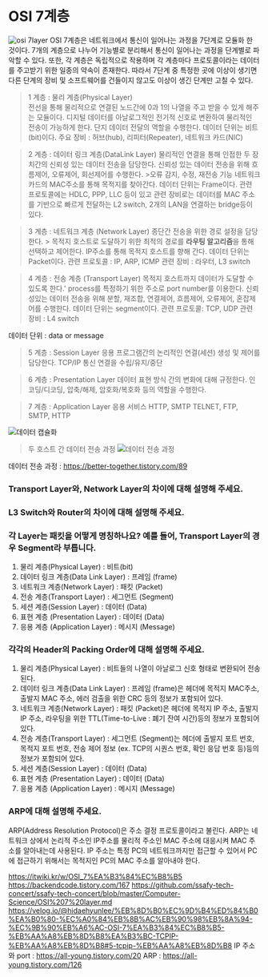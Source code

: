 # OSI 7계층  
![osi 7layer](https://github.com/kksshh0612/cs_study/assets/74577811/c18ddf0e-aca5-412d-914d-81a7f75360fa)
OSI 7계층은 네트워크에서 통신이 일어나는 과정을 7단계로 모듈화 한 것이다. 
7개의 계층으로 나누어 기능별로 분리해서 통신이 일어나는 과정을 단계별로 파악할 수 있다.
또한, 각 계층은 독립적으로 작용하며 각 계층마다 프로토콜이라는 데이터를 주고받기 위한 일종의 약속이 존재한다.
따라서 7단계 중 특정한 곳에 이상이 생기면 다른 단계의 장비 및 소프트웨어를 건들이지 않고도 이상이 생긴 단계만 고칠 수 있다.

> 1 계층 : 물리 계층(Physical Layer)  
전선을 통해 물리적으로 연결된 노드간에 0과 1의 나열을 주고 받을 수 있게 해주는 모듈이다.
디지털 데이터를 아날로그적인 전기적 신호로 변환하여 물리적인 전송이 가능하게 한다.
단지 데이터 전달의 역할을 수행한다.
데이터 단위는 비트(bit)이다.
주요 장비 : 허브(hub), 리피터(Repeater), 네트워크 카드(NIC)

> 2 계층 : 데이터 링크 계층(DataLink Layer)
물리적인 연결을 통해 인접한 두 장치간의 신뢰성 있는 데이터 전송을 담당한다. 
신뢰성 있는 데이터 전송을 위해 흐름제어, 오류제어, 회선제어를 수행한다. >오류 감지, 수정, 재전송 기능
네트워크 카드의 MAC주소를 통해 목적지를 찾아간다.
데이터 단위는 Frame이다.
관련 프로토콜에는 HDLC, PPP, LLC 등이 있고
관련 장비로는 데이터를 MAC 주소를 기반으로 빠르게 전달하는 L2 switch, 2개의 LAN을 연결하는 bridge등이 있다.

> 3 계층 : 네트워크 계층 (Network Layer)
종단간 전송을 위한 경로 설정을 담당한다. > 목적지 호스트로 도달하기 위한 최적의 경로를 **라우팅 알고리즘**을 통해 선택하고 제어한다.
IP주소를 통해 목적지 호스트를 향해 간다.
데이터 단위는 Packet이다.
관련 프로토콜 : IP, ARP, ICMP
관련 장비 : 라우터, L3 switch

> 4 계층 : 전송 계층 (Transport Layer)
목적지 호스트까지 데이터가 도달할 수 있도록 한다.'
process를 특정하기 위한 주소로 port number를 이용한다.
신뢰성있는 데이터 전송을 위해 분할, 재조합, 연결제어, 흐름제어, 오류제어, 혼잡제어를 수행한다.
데이터 단위는 segment이다.
관련 프로토콜: TCP, UDP
관련 장비 : L4 switch

데이터 단위  : data or message
> 5 계층 : Session Layer
응용 프로그램간의 논리적인 연결(세션) 생성 및 제어를 담당한다.
TCP/IP 통신 연결을 수립/유지/중단

> 6 계층 : Presentation Layer
데이터 표현 방식 간의 변화에 대해 규정한다.
인코딩/디코딩, 압축/해제, 암호화/복호화 등의 역할을 수행한다.

> 7 계층 : Application Layer
응용 서비스 HTTP, SMTP
TELNET, FTP, SMTP, HTTP


![데이터 캡슐화](https://github.com/kksshh0612/cs_study/assets/74577811/3c925fe5-53f6-4fee-9bb7-8a0d0f4fc247)


> 두 호스트 간 데이터 전송 과정
 ![데이터 전송 과정](https://github.com/kksshh0612/cs_study/assets/74577811/7eeca275-9c59-4459-b62d-0962491aba50)

데이터 전송 과정 : https://better-together.tistory.com/89


### Transport Layer와, Network Layer의 차이에 대해 설명해 주세요.

### L3 Switch와 Router의 차이에 대해 설명해 주세요.

### 각 Layer는 패킷을 어떻게 명칭하나요? 예를 들어, Transport Layer의 경우 Segment라 부릅니다.
1. 물리 계층(Physical Layer) : 비트(bit)
2. 데이터 링크 계층(Data Link Layer) : 프레임 (frame)
3. 네트워크 계층(Network Layer) : 패킷 (Packet)
4. 전송 계층(Transport Layer) : 세그먼트 (Segment)
5. 세션 계층(Session Layer) : 데이터 (Data)
6. 표현 계층 (Presentation Layer) : 데이터 (Data)
7. 응용 계층 (Application Layer) : 메시지 (Message)
   
### 각각의 Header의 Packing Order에 대해 설명해 주세요.
1. 물리 계층(Physical Layer) : 비트들의 나열이 아날로그 신호 형태로 변환되어 전송된다.
2. 데이터 링크 계층(Data Link Layer) : 프레임 (frame)은 헤더에 목적지 MAC주소, 출발지 MAC 주소, 에러 검출을 위한 CRC 등의 정보가 포함되어 있다.
3. 네트워크 계층(Network Layer) : 패킷 (Packet)은 헤더에 목적지 IP 주소, 출발지 IP 주소, 라우팅을 위한 TTL(Time-to-Live : 폐기 잔여 시간)등의 정보가 포함되어 있다.
4. 전송 계층(Transport Layer) : 세그먼트 (Segment)는 헤더에 출발지 포트 번호, 목적지 포트 번호, 전송 제어 정보 (ex. TCP의 시퀀스 번호, 확인 응답 번호 등)등의 정보가 포함되어 있다.
5. 세션 계층(Session Layer) : 데이터 (Data)
6. 표현 계층 (Presentation Layer) : 데이터 (Data)
7. 응용 계층 (Application Layer) : 메시지 (Message)

### ARP에 대해 설명해 주세요.
ARP(Address Resolution Protocol)은 주소 결정 프로토콜이라고 불린다.
ARP는 네트워크 상에서 논리적 주소인 IP주소를 물리적 주소인 MAC 주소에 대응시켜 MAC 주소를 알아내는데 사용된다.
IP 주소는 특정 PC의 네트워크까지만 접근할 수 있어서 PC에 접근하기 위해서는 목적지인 PC의 MAC 주소를 알아내야 한다.



https://itwiki.kr/w/OSI_7%EA%B3%84%EC%B8%B5
https://backendcode.tistory.com/167
https://github.com/ssafy-tech-concert/ssafy-tech-concert/blob/master/Computer-Science/OSI%207%20layer.md
https://velog.io/@hidaehyunlee/%EB%8D%B0%EC%9D%B4%ED%84%B0%EA%B0%80-%EC%A0%84%EB%8B%AC%EB%90%98%EB%8A%94-%EC%9B%90%EB%A6%AC-OSI-7%EA%B3%84%EC%B8%B5-%EB%AA%A8%EB%8D%B8%EA%B3%BC-TCPIP-%EB%AA%A8%EB%8D%B8#5-tcpip-%EB%AA%A8%EB%8D%B8
IP 주소와 port : https://all-young.tistory.com/20
ARP : https://all-young.tistory.com/126
